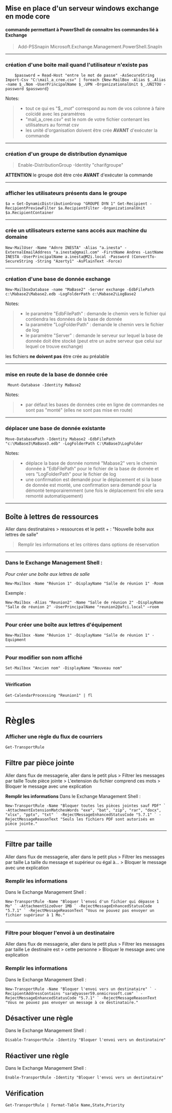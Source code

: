 ## Mise en place d'un serveur windows exchange en mode core



#### commande permettant à PowerShell de connaitre les commandes lié à Exchange
> Add-PSSnapin Microsoft.Exchange.Management.PowerShell.SnapIn
 
 ------------------------------------------------------------------
### création d'une boite mail quand l'utilisateur n'existe pas
		$password = Read-Host "entre le mot de passe" -AsSecureString Import-Csv "C:\mail_a_cree.csv" | foreach {New-MailBox -Alias $_.Alias -name $_.Nom -UserPrincipalName $_.UPN -OrganizationalUnit $_.UNITOU -password $password}

Notes:
>- tout ce qui es "$_._mot_" correspond au nom de vos colonne à faire coïcidé avec les paramètres
>- "mail_a_cree.csv" est le nom de votre fichier contenant les utilisateurs au format csv
>- les unité d'organisation doivent être crée **AVANT** d'exécuter la commande

------------------------------------------------------------------
### création d'un groupe de distribution dynamique
> Enable-DistributionGroup -Identity "charifgroupe"

**ATTENTION** le groupe doit être crée **AVANT** d'exécuter la commande

------------------------------------------------------------------
### afficher les utilisateurs présents dans le groupe 
	$a = Get-DynamicDistributionGroup "GROUPE DYN 1" Get-Recipient -RecipientPreviewFilter $a.RecipientFilter -OrganizationalUnit $a.RecipientContainer

------------------------------------------------------------------
### crée un utilisateurs externe sans accés aux machine du domaine
	New-MailUser -Name "Adnre INESTA" -Alias "a.inesta" -ExternalEmailAddress "a.inesta@gmail.com" -FirstName Andres -LastName INESTA -UserPrincipalName a.inesta@M2i.local -Password (ConvertTo-SecureString -String "Azerty1" -AsPlainText -Force)
	
------------------------------------------------------------------
### création d'une base de donnée exchange
	New-MailboxDatabase -name "MaBase2" -Server exchange -EdbFilePath c:\Mabase2\Mabase2.edb -LogFolderPath c:\Mabase2\LogBase2

Notes:
>- le paramètre "EdbFilePath" : demande le chemin vers le fichier qui contiendra les données de la base de donnée
>- la paramètre "LogFolderPath" : demande le chemin vers le fichier de log
>- le paramètre "Server" : demande le serveur sur lequel la base de donnée doit être stocké (peut etre un autre serveur que celui sur lequel ce trouve exchange)
	
les fichiers **ne doivent pas** être crée au préalable

------------------------------------------------------------------
### mise en route de la base de donnée crée
	 Mount-Database -Identity MaBase2

Notes:
>- par défaut les bases de données crée en ligne de commandes ne sont pas "monté" (elles ne sont pas mise en route)	

------------------------------------------------------------------
### déplacer une base de donnée existante
	Move-DatabasePath -Identity Mabase2 -EdbFilePath "c:\MaBase3\MaBase3.edb" -LogFolderPath C:\MaBase3\LogFolder

Notes:
>- déplace la base de donnée nommé "Mabase2" vers le chemin donnée à "EdbFilePath" pour le fichier de la base de donnée et vers "LogFolderPath" pour le fichier de log
>- une confirmation est demandé pour le déplacement et si la base de donnée est monté, une confirmation sera demandé pour la démonté temporairemment (une fois le déplacement fini elle sera remonté automatiquement)

------------------------------------------------------------------


## Boîte à lettres de ressources

 Aller dans destinataires > ressources et le petit + : "Nouvelle boîte aux lettres de salle"
 > Remplir les informations et les critères dans options de réservation

------------------------------------------------------------------
### Dans le Exchange Management Shell : 
*Pour créer une boîte aux lettres de salle*
 
	New-Mailbox -Name "Réunion 1" -DisplayName "Salle de réunion 1" -Room 

Exemple : 

	New-Mailbox -Alias "Reunion2" -Name "Salle de réunion 2" -DisplayName "Salle de réunion 2" -UserPrincipalName "reunion2@afci.local" –room
 
 ------------------------------------------------------------------
### Pour créer une boîte aux lettres d'équipement
	New-Mailbox -Name "Réunion 1" -DisplayName "Salle de réunion 1" -Equipment

------------------------------------------------------------------
### Pour modifier son nom affiché
	Set-Mailbox "Ancien nom" -DisplayName "Nouveau nom"

------------------------------------------------------------------
#### Vérification
	Get-CalendarProcessing "Reunion1" | fl


------------------------------------------------------------------
# Règles

### Afficher une règle du flux de courriers
	Get-TransportRule

## Filtre par pièce jointe
 Aller dans flux de messagerie, aller dans le petit plus > Filtrer les messages par taille
 Toute pièce jointe > L'extension du fichier comprend ces mots > Bloquer le message avec une explication

 __Remplir les informations__
 Dans le Exchange Management Shell :

	New-TransportRule -Name "Bloquer toutes les pièces jointes sauf PDF" ` -AttachmentExtensionMatchesWords "exe", "bat", "zip", "rar", "docx", "xlsx", "pptx", "txt" ` -RejectMessageEnhancedStatusCode "5.7.1" ` -RejectMessageReasonText "Seuls les fichiers PDF sont autorisés en pièce jointe."

------------------------------------------------------------------
## Filtre par taille
Aller dans flux de messagerie, aller dans le petit plus > Filtrer les messages par taille
La taille du message et supérieur ou égal à... > Bloquer le message avec une explication
### Remplir les informations
Dans le Exchange Management Shell :

	New-TransportRule -Name "Bloquer l'envoi d'un fichier qui dépasse 1 Mo" ` -AttachmentSizeOver 1MB ` -RejectMessageEnhancedStatusCode "5.7.1" ` -RejectMessageReasonText "Vous ne pouvez pas envoyer un fichier supérieur à 1 Mo."

------------------------------------------------------------------
### Filtre pour bloquer l'envoi à un destinataire
Aller dans flux de messagerie, aller dans le petit plus > Filtrer les messages par taille
Le destinaire est >  cette personne > Bloquer le message avec une explication

### Remplir les informations
Dans le Exchange Management Shell :

	New-TransportRule -Name "Bloquer l'envoi vers un destinataire" ` -RecipientAddressContains "sara@yasser59.onmicrosoft.com" ` -RejectMessageEnhancedStatusCode "5.7.1" ` -RejectMessageReasonText "Vous ne pouvez pas envoyer un message à ce destinataire."

## Désactiver une règle

Dans le Exchange Management Shell :

	Disable-TransportRule -Identity "Bloquer l'envoi vers un destinataire"

## Réactiver une règle

Dans le Exchange Management Shell :

	Enable-TransportRule -Identity "Bloquer l'envoi vers un destinataire"

## Vérification

	Get-TransportRule | Format-Table Name,State,Priority